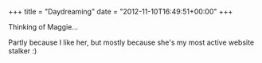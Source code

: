 +++
title = "Daydreaming"
date = "2012-11-10T16:49:51+00:00"
+++

Thinking of Maggie...

Partly because I like her, but mostly because she's my most active website stalker :)
			